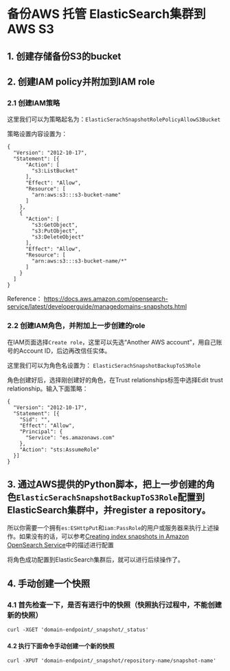 # 备份AWS 托管 ElasticSearch集群到AWS S3

## 1. 创建存储备份S3的bucket

## 2. 创建IAM policy并附加到IAM role

### 2.1 创建IAM策略

这里我们可以为策略起名为：`ElasticSerachSnapshotRolePolicyAllowS3Bucket`

策略设置内容设置为：

```
{
  "Version": "2012-10-17",
  "Statement": [{
      "Action": [
        "s3:ListBucket"
      ],
      "Effect": "Allow",
      "Resource": [
        "arn:aws:s3:::s3-bucket-name"
      ]
    },
    {
      "Action": [
        "s3:GetObject",
        "s3:PutObject",
        "s3:DeleteObject"
      ],
      "Effect": "Allow",
      "Resource": [
        "arn:aws:s3:::s3-bucket-name/*"
      ]
    }
  ]
}
```


Reference： https://docs.aws.amazon.com/opensearch-service/latest/developerguide/managedomains-snapshots.html

### 2.2 创建IAM角色，并附加上一步创建的role

在IAM页面选择`Create role`，这里可以先选“Another AWS account”，用自己账号的Account ID，后边再改信任实体。

这里我们可以为角色名设置为： `ElasticSerachSnapshotBackupToS3Role`

角色创建好后，选择刚创建好的角色，在Trust relationships标签中选择Edit trust relationship。输入下面策略：

```
{
  "Version": "2012-10-17",
  "Statement": [{
    "Sid": "",
    "Effect": "Allow",
    "Principal": {
      "Service": "es.amazonaws.com"
    },
    "Action": "sts:AssumeRole"
  }] 
}
```

## 3. 通过AWS提供的Python脚本，把上一步创建的角色`ElasticSerachSnapshotBackupToS3Role`配置到ElasticSearch集群中，并register a repository。

所以你需要一个拥有`es:ESHttpPut`和`iam:PassRole`的用户或服务器来执行上述操作。如果没有的话，可以参考[Creating index snapshots in Amazon OpenSearch Service](https://docs.aws.amazon.com/opensearch-service/latest/developerguide/managedomains-snapshots.html)中的描述进行配置

将角色成功配置到ElasticSearch集群后，就可以进行后续操作了。

## 4. 手动创建一个快照

### 4.1 首先检查一下，是否有进行中的快照（快照执行过程中，不能创建新的快照）

```
curl -XGET 'domain-endpoint/_snapshot/_status'
```

#### 4.2 执行下面命令手动创建一个新的快照

```
curl -XPUT 'domain-endpoint/_snapshot/repository-name/snapshot-name'
```
